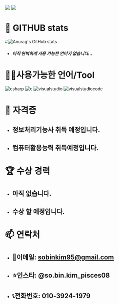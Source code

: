 
![](https://capsule-render.vercel.app/api?type=rounded&height=330&color=A901DB&text=Hello%20I'M%20SOBINKIM&descAlign=100&descAlignY=100&descSize=20&section=footersss)
<a href="https://hits.seeyoufarm.com"><img src="https://hits.seeyoufarm.com/api/count/incr/badge.svg?url=https%3A%2F%2Fgithub.com%2Fsobinkim&count_bg=%23A901DB&title_bg=%23000000&icon=github.svg&icon_color=%2333C23C&title=hits&edge_flat=false"/></a>

 # 👾 GITHUB stats 
#![Anurag's GitHub stats](https://github-readme-stats.vercel.app/api?username=sobinkim&theme=midnight-purple&show_icons=true)
- ##### 아직 완벽하게 사용 가능한 언어가 없습니다...

# 🙆‍♂️사용가능한 언어/Tool

![csharp](https://img.shields.io/badge/csharp-512BD4.svg?&style=for-the-badge&logo=csharp&logoColor=black)
![c](https://img.shields.io/badge/c-A8B9CC.svg?&style=for-the-badge&logo=c&logoColor=black) 
![visualstudio](https://img.shields.io/badge/visualstudio-5C2D91.svg?&style=for-the-badge&logo=visualstudio&logoColor=white)
![visualstudiocode](https://img.shields.io/badge/visualstudiocode-007ACC.svg?&style=for-the-badge&logo=\visualstudiocode&logoColor=white)









# 📜 자격증
- ## 정보처리기능사 취득 예정입니다.
- ## 컴퓨터활용능력 취득예정입니다.

# 🏆 수상 경력
- ## 아직 없습니다.
- ## 수상 할 예정입니다.


# 📫 연락처
- ## 📧이메일: sobinkim95@gmail.com
- ## ⭐인스타: @so.bin.kim_pisces08
- ## 📞전화번호: 010-3924-1979
